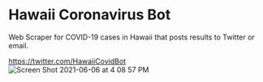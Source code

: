 # Hawaii Coronavirus Bot
Web Scraper for COVID-19 cases in Hawaii that posts results to Twitter or email.

https://twitter.com/HawaiiCovidBot
![Screen Shot 2021-06-06 at 4 08 57 PM](https://user-images.githubusercontent.com/21329545/120950274-2aecc280-c6e2-11eb-8498-56947b91cdba.png)

